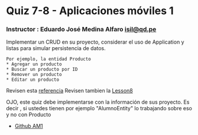 # Quiz 7-8 - Aplicaciones móviles 1

### Instructor : Eduardo José Medina Alfaro isil@qd.pe


Implementar un CRUD en su proyecto, considerar el uso de Application y listas para simular persistencia de datos.

	Por ejemplo, la entidad Producto
	* Agregar un producto
	* Buscar un producto por ID
	* Remover un producto
	* Editar un producto


Revisen esta [referencia](http://www.intertech.com/Blog/androids-application-class/)
Revisen tambien la [Lesson8](https://github.com/ISILAndroid/am1_group2015_1/tree/Lesson8)

OJO, este quiz debe implementarse con la información de sus proyecto. Es decir , si ustedes tienen por ejemplo "AlumnoEntity" lo trabajando sobre eso y no con Producto

 * [Github AM1](https://github.com/ISILAndroid/am1_group2015_1)


